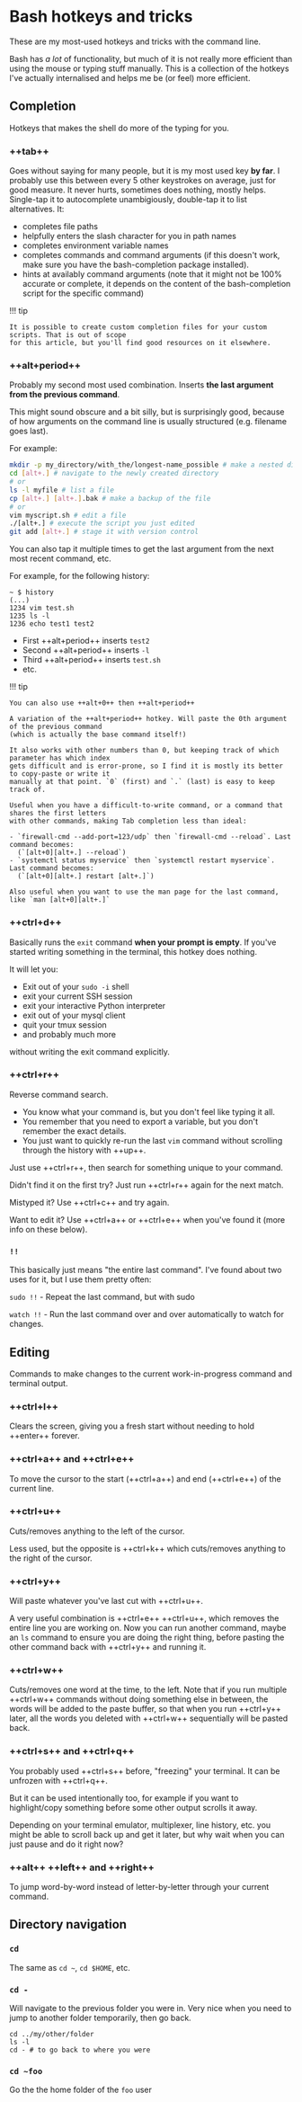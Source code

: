# Bash hotkeys and tricks

These are my most-used hotkeys and tricks with the command line.

Bash has *a lot* of functionality, but much of it is not really more efficient than using the mouse
or typing stuff manually. This is a collection of the hotkeys I've actually internalised and helps
me be (or feel) more efficient.

## Completion

Hotkeys that makes the shell do more of the typing for you.

### ++tab++

Goes without saying for many people, but it is my most used key **by far**. I probably use this
between every 5 other keystrokes on average, just for good measure. It never hurts, sometimes does
nothing, mostly helps. Single-tap it to autocomplete unambigiously, double-tap it to list
alternatives. It:

- completes file paths
- helpfully enters the slash character for you in path names
- completes environment variable names
- completes commands and command arguments (if this doesn't work, make sure you have the
  bash-completion package installed).
- hints at availably command arguments (note that it might not be 100% accurate or complete, it
  depends on the content of the bash-completion script for the specific command)

!!! tip

    It is possible to create custom completion files for your custom scripts. That is out of scope
    for this article, but you'll find good resources on it elsewhere.


### ++alt+period++

Probably my second most used combination. Inserts **the last argument from the previous command**.

This might sound obscure and a bit silly, but is surprisingly good, because of how arguments on the
command line is usually structured (e.g. filename goes last).

For example:

```bash
mkdir -p my_directory/with_the/longest-name_possible # make a nested directory
cd [alt+.] # navigate to the newly created directory
# or
ls -l myfile # list a file
cp [alt+.] [alt+.].bak # make a backup of the file
# or
vim myscript.sh # edit a file
./[alt+.] # execute the script you just edited
git add [alt+.] # stage it with version control

```

You can also tap it multiple times to get the last argument from the next most recent command, etc.

For example, for the following history:

```shell
~ $ history
(...)
1234 vim test.sh
1235 ls -l
1236 echo test1 test2
```

- First ++alt+period++ inserts `test2`
- Second ++alt+period++ inserts `-l`
- Third ++alt+period++ inserts `test.sh`
- etc.

!!! tip

    You can also use ++alt+0++ then ++alt+period++
    
    A variation of the ++alt+period++ hotkey. Will paste the 0th argument of the previous command
    (which is actually the base command itself!)

    It also works with other numbers than 0, but keeping track of which parameter has which index
    gets difficult and is error-prone, so I find it is mostly its better to copy-paste or write it
    manually at that point. `0` (first) and `.` (last) is easy to keep track of.
    
    Useful when you have a difficult-to-write command, or a command that shares the first letters
    with other commands, making Tab completion less than ideal:

    - `firewall-cmd --add-port=123/udp` then `firewall-cmd --reload`. Last command becomes:
      (`[alt+0][alt+.] --reload`)
    - `systemctl status myservice` then `systemctl restart myservice`. Last command becomes:
      (`[alt+0][alt+.] restart [alt+.]`)

    Also useful when you want to use the man page for the last command, like `man [alt+0][alt+.]`


### ++ctrl+d++

Basically runs the `exit` command **when your prompt is empty**. If you've started writing
something in the terminal, this hotkey does nothing.

It will let you:

- Exit out of your `sudo -i` shell
- exit your current SSH session
- exit your interactive Python interpreter
- exit out of your mysql client
- quit your tmux session
- and probably much more

without writing the exit command explicitly.


### ++ctrl+r++

Reverse command search.

- You know what your command is, but you don't feel like typing it all.
- You remember that you need to export a variable, but you don't remember the exact details.
- You just want to quickly re-run the last `vim` command without scrolling through the history
  with ++up++.

Just use ++ctrl+r++, then search for something unique to your command.

Didn't find it on the first try? Just run ++ctrl+r++ again for the next match.

Mistyped it? Use ++ctrl+c++ and try again.

Want to edit it? Use ++ctrl+a++ or ++ctrl+e++ when you've found it (more info on these below).


### `!!`

This basically just means "the entire last command". I've found about two uses for it, but I use
them pretty often:

`sudo !!` - Repeat the last command, but with sudo

`watch !!` - Run the last command over and over automatically to watch for changes.

## Editing

Commands to make changes to the current work-in-progress command and terminal output.

### ++ctrl+l++

Clears the screen, giving you a fresh start without needing to hold ++enter++ forever.

### ++ctrl+a++ and ++ctrl+e++

To move the cursor to the start (++ctrl+a++) and end (++ctrl+e++) of the current line.

### ++ctrl+u++

Cuts/removes anything to the left of the cursor.

Less used, but the opposite is ++ctrl+k++ which cuts/removes anything to the right of the cursor.

### ++ctrl+y++

Will paste whatever you've last cut with ++ctrl+u++.

A very useful combination is ++ctrl+e++ ++ctrl+u++, which removes the entire line you are working
on. Now you can run another command, maybe an `ls` command to ensure you are doing the right thing,
before pasting the other command back with ++ctrl+y++ and running it.

### ++ctrl+w++

Cuts/removes one word at the time, to the left. Note that if you run multiple ++ctrl+w++ commands
without doing something else in between, the words will be added to the paste buffer, so that when
you run ++ctrl+y++ later, all the words you deleted with ++ctrl+w++ sequentially will be pasted
back.

### ++ctrl+s++ and ++ctrl+q++

You probably used ++ctrl+s++ before, "freezing" your terminal. It can be unfrozen with ++ctrl+q++.

But it can be used intentionally too, for example if you want to highlight/copy something before
some other output scrolls it away.

Depending on your terminal emulator, multiplexer, line history, etc. you might be able to scroll
back up and get it later, but why wait when you can just pause and do it right now?


### ++alt++ ++left++ and ++right++

To jump word-by-word instead of letter-by-letter through your current command.


## Directory navigation

### `cd`

The same as `cd ~`, `cd $HOME`, etc.

### `cd -`

Will navigate to the previous folder you were in. Very nice when you need to jump to another folder
temporarily, then go back.

```shell
cd ../my/other/folder
ls -l
cd - # to go back to where you were
```

### `cd ~foo`

Go the the home folder of the `foo` user
